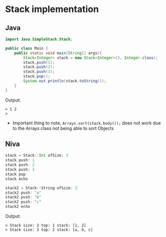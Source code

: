 # Stack implementation

## Java
```java
import Java.SimpleStack.Stack;

public class Main {
    public static void main(String[] args){
        Stack<Integer> stack = new Stack<Integer>(3, Integer.class);
        stack.push(1);
        stack.push(2);
        stack.push(3);
        stack.pop();
        System.out.println(stack.toString());
    }
}
```
Output:
```
> 1 2 
> 
```
- Important thing to note, `Arrays.sort(stack.body());` does not work due to the Arrays class not being able to sort Objects
## Niva
```Scala
stack = Stack::Int ofSize: 3
stack push: 1
stack push: 2
stack push: 3
stack pop
stack echo

stack2 = Stack::String ofSize: 3
stack2 push: "a"
stack2 push: "b"
stack2 push: "c"
stack2 echo
```
Output: 
```
> Stack size: 3 top: 1 stack: [1, 2]
> Stack size: 3 top: 2 stack: [a, b, c]
```
